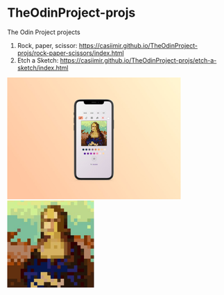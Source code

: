 # TheOdinProject-projs
The Odin Project projects

1. Rock, paper, scissor: https://casiimir.github.io/TheOdinProject-projs/rock-paper-scissors/index.html
2. Etch a Sketch: https://casiimir.github.io/TheOdinProject-projs/etch-a-sketch/index.html
<img width="400" src="https://raw.githubusercontent.com/casiimir/TheOdinProject-projs/main/etch-a-sketch/project/iphone-monalisa.jpeg">
<img width="200" src="https://raw.githubusercontent.com/casiimir/TheOdinProject-projs/main/etch-a-sketch/favicon-square.png">

